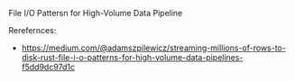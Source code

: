 File I/O Pattersn for High-Volume Data Pipeline

Rerefernces:

- <https://medium.com/@adamszpilewicz/streaming-millions-of-rows-to-disk-rust-file-i-o-patterns-for-high-volume-data-pipelines-f5dd9dc97d1c>
